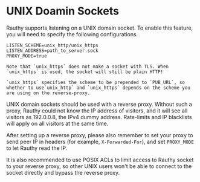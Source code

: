 # UNIX Doamin Sockets

Rauthy supports listening on a UNIX domain socket. To enable this feature, you will need to specify the following configurations.

```
LISTEN_SCHEME=unix_http/unix_https
LISTEN_ADDRESS=path_to_server.sock
PROXY_MODE=true
```

```admonish caution
Note that `unix_https` does not make a socket with TLS. When `unix_https` is used, the socket will still be plain HTTP!

`unix_https` specifies the scheme to be prepended to `PUB_URL`, so whether to use`unix_http` and `unix_https` depends on the scheme you are using on the reverse-proxy.
```

UNIX domain sockets should be used with a reverse proxy. Without such a proxy, Rauthy could not know the IP address of visitors, and it will see all visitors as 192.0.0.8, the IPv4 dummy address. Rate-limits and IP blacklists will apply on all visitors at the same time.

After setting up a reverse proxy, please also remember to set your proxy to send peer IP in headers (for example, `X-Forwarded-For`), and set `PROXY_MODE` to let Rauthy read the IP.

It is also recommended to use POSIX ACLs to limit access to Rauthy socket to your reverse proxy, so other UNIX users won't be able to connect to the socket directly and bypass the reverse proxy.
